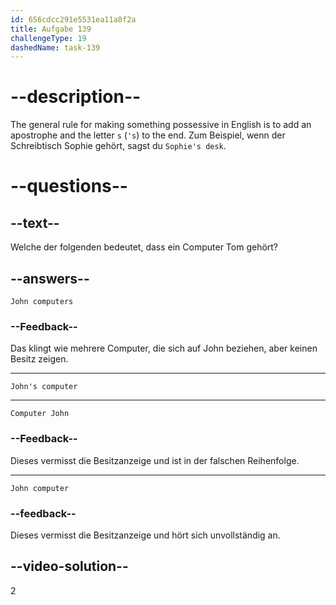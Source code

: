```yaml
---
id: 656cdcc291e5531ea11a8f2a
title: Aufgabe 139
challengeType: 19
dashedName: task-139
---
```


# --description--

The general rule for making something possessive in English is to add an apostrophe and the letter `s` (`'s`) to the end. Zum Beispiel, wenn der Schreibtisch Sophie gehört, sagst du `Sophie's desk`.

# --questions--

## --text--

Welche der folgenden bedeutet, dass ein Computer Tom gehört?

## --answers--

`John computers`

### --Feedback--

Das klingt wie mehrere Computer, die sich auf John beziehen, aber keinen Besitz zeigen.

---

`John's computer`

---

`Computer John`

### --Feedback--

Dieses vermisst die Besitzanzeige und ist in der falschen Reihenfolge.

---

`John computer`

### --feedback--

Dieses vermisst die Besitzanzeige und hört sich unvollständig an.

## --video-solution--

2
